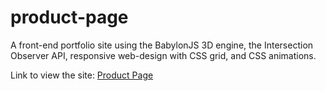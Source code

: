 # product-page

A front-end portfolio site using the BabylonJS 3D engine, the Intersection Observer API, responsive web-design with CSS grid, and CSS animations.

Link to view the site: [Product Page](https://pmaxwellward.github.io/product-page/)
